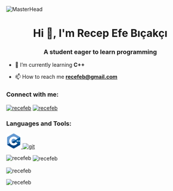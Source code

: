 ![MasterHead](https://raw.githubusercontent.com/recefeb/assets/refs/heads/main/github-header-banner.png)



<h1 align="center">Hi 👋, I'm Recep Efe Bıçakçı</h1>
<h3 align="center">A student eager to learn programming</h3>


- 🌱 I’m currently learning **C++**

- 📫 How to reach me **recefeb@gmail.com**

<h3 align="left">Connect with me:</h3>
<p align="left">
<a href="https://instagram.com/recefeb" target="blank"><img align="center" src="https://raw.githubusercontent.com/rahuldkjain/github-profile-readme-generator/master/src/images/icons/Social/instagram.svg" alt="recefeb" height="30" width="40" /></a>
<a href="https://www.youtube.com/channel/UCi5QO_y_3HnA-aXmGX8aYaQ" target="blank"><img align="center" src="https://raw.githubusercontent.com/rahuldkjain/github-profile-readme-generator/master/src/images/icons/Social/youtube.svg" alt="recefeb" height="30" width="40" /></a>
</p>

<h3 align="left">Languages and Tools:</h3>
<p align="left"> <a href="https://www.w3schools.com/cpp/" target="_blank" rel="noreferrer"> <img src="https://raw.githubusercontent.com/devicons/devicon/master/icons/cplusplus/cplusplus-original.svg" alt="cplusplus" width="40" height="40"/> </a> <a href="https://git-scm.com/" target="_blank" rel="noreferrer"> <img src="https://www.vectorlogo.zone/logos/git-scm/git-scm-icon.svg" alt="git" width="40" height="40"/> </a> </p>

<p><img align="left" src="https://github-readme-stats.vercel.app/api/top-langs?username=recefeb&show_icons=true&locale=en&layout=compact" alt="recefeb" /></p>

<p>&nbsp;<img align="center" src="https://github-readme-stats.vercel.app/api?username=recefeb&show_icons=true&locale=en" alt="recefeb" /></p>

<p><img align="center" src="https://github-readme-streak-stats.herokuapp.com/?user=recefeb&" alt="recefeb" /></p>

<p align="left"> <img src="https://komarev.com/ghpvc/?username=recefeb&label=Profile%20views&color=0e75b6&style=flat" alt="recefeb" /> </p>
